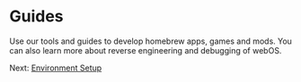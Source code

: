 # Guides

Use our tools and guides to develop homebrew apps, games and mods. You can also learn more about reverse engineering and
debugging of webOS.

Next: [Environment Setup](/develop/guides/env-setup)